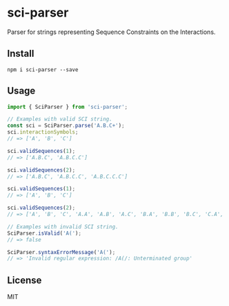 # sci-parser

Parser for strings representing Sequence Constraints on the Interactions.

## Install

```shell
npm i sci-parser --save
```

## Usage

```js
import { SciParser } from 'sci-parser';

// Examples with valid SCI string.
const sci = SciParser.parse('A.B.C+');
sci.interactionSymbols;
// => ['A', 'B', 'C']

sci.validSequences(1);
// => ['A.B.C', 'A.B.C.C']

sci.validSequences(2);
// => ['A.B.C', 'A.B.C.C', 'A.B.C.C.C']

sci.validSequences(1);
// => ['A', 'B', 'C']

sci.validSequences(2);
// => ['A', 'B', 'C', 'A.A', 'A.B', 'A.C', 'B.A', 'B.B', 'B.C', 'C.A', 'C.B', 'C.C']

// Examples with invalid SCI string.
SciParser.isValid('A(');
// => false

SciParser.syntaxErrorMessage('A(');
// => 'Invalid regular expression: /A(/: Unterminated group'
```

## License

MIT
